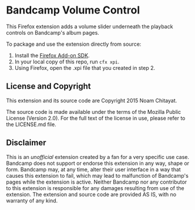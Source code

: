 Bandcamp Volume Control
===========

This Firefox extension adds a volume slider underneath the playback controls on Bandcamp's album pages.

To package and use the extension directly from source:

1. Install the [Firefox Add-on SDK](https://developer.mozilla.org/en-US/Add-ons/SDK/Tutorials/Installation).
2. In your local copy of this repo, run `cfx xpi`.
3. Using Firefox, open the .xpi file that you created in step 2.

License and Copyright
-----

This extension and its source code are Copyright 2015 Noam Chitayat.

The source code is made available under the terms of the Mozilla Public License (Version 2.0). For the full text of the license in use, please refer to the LICENSE.md file.

Disclaimer
-----

This is an *unofficial* extension created by a fan for a very specific use case. Bandcamp does not support or endorse this extension in any way, shape or form. Bandcamp may, at any time, alter their user interface in a way that causes this extension to fail, which may lead to malfunction of Bandcamp's pages while the extension is active. Neither Bandcamp nor any contributor to this extension is responsible for any damages resulting from use of the extension. The extension and source code are provided AS IS, with no warranty of any kind.
